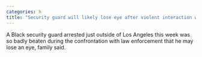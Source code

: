 ```yaml
---
categories: h
title: "Security guard will likely lose eye after violent interaction with Los Angeles deputies"
---
```

A Black security guard arrested just outside of Los Angeles this week was so badly beaten during the confrontation with law enforcement that he may lose an eye, family said.